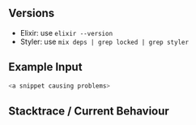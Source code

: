 ## Versions

* Elixir: use `elixir --version`
* Styler: use `mix deps | grep locked | grep styler`

## Example Input

```elixir
<a snippet causing problems>
```

## Stacktrace / Current Behaviour
